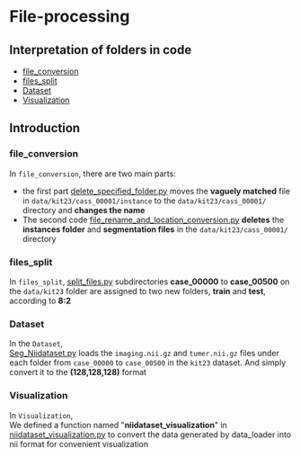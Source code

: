 # File-processing
## Interpretation of folders in code
- [file_conversion](file_conversion)
- [files_split](files_split)
- [Dataset](Dataset)
- [Visualization](Visualization)
## Introduction
### file_conversion
In `file_conversion`, there are two main parts:<br>
* the first part  [delete_specified_folder.py](delete_specified_folder.py)  moves the **vaguely matched** file in `data/kit23/cass_00001/instance` to the `data/kit23/cass_00001/` directory and **changes the name**<br>
* The second code  [file_rename_and_location_conversion.py](file_rename_and_location_conversion.py)  **deletes** the **instances folder** and **segmentation files** in the `data/kit23/cass_00001/` directory
### files_split
In `files_split`,   [split_files.py](split_files.py)  subdirectories **case_00000** to **case_00500** on the `data/kit23` folder are assigned to two new folders, **train** and **test**, according to **8:2**
### Dataset
In the `Dataset`,<br>
[Seg_Niidataset.py](Seg_Niidataset.py) loads the `imaging.nii.gz` and `tumer.nii.gz` files under each folder from `case_00000` to `case_00500` in the `kit23` dataset. And simply convert it to the **(128,128,128)** format
### Visualization
In `Visualization`,<br>
We defined a function named "**niidataset_visualization**" in   [niidataset_visualization.py](niidataset_visualization.py)   to convert the data generated by data_loader into nii format for convenient visualization
